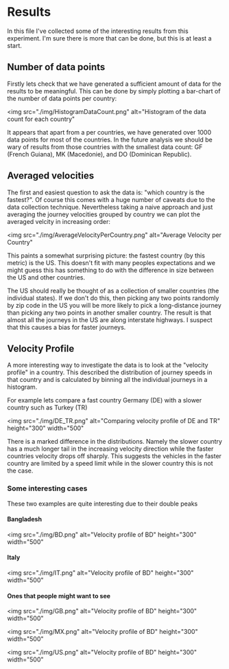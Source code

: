 Results 
=======

In this file I've collected some of the interesting results from this experiment. 
I'm sure there is more that can be done, but this is at least a start.

Number of data points
---------------------

Firstly lets check that we have generated a sufficient amount of data for the
results to be meaningful. This can be done by simply plotting a bar-chart of
the number of data points per country:

<img src="./img/HistogramDataCount.png" 
     alt="Histogram of the data count for each country" 
>
It appears that apart from a per countries, we have generated over 1000 data
points for most of the countries. In the future analysis we should be wary
of results from those countries with the smallest data count: GF (French Guiana),
MK (Macedonie), and DO (Dominican Republic). 

Averaged velocities
-------------------

The first and easiest question to ask the data is: "which country is the
fastest?". Of course this comes with a huge number of caveats due to the data
collection technique. Nevertheless taking a naive approach and just averaging
the journey velocities grouped by country we can plot the averaged velcity in
increasing order:

<img src="./img/AverageVelocityPerCountry.png" 
     alt="Average Velocity per Country" 
>
This paints a somewhat surprising picture: the fastest country (by this metric)
is the US. This doesn't fit with many peoples expectations and we might guess
this has something to do with the difference in size between the US and other
countries. 

The US should really be thought of as a collection of smaller countries (the 
individual states). If we don't do this, then picking any two points randomly
by zip code in the US you will be more likely to pick a long-distance journey
than picking any two points in another smaller country. The result is that 
almost all the journeys in the US are along interstate highways. I suspect 
that this causes a bias for faster journeys. 

Velocity Profile
----------------

A more interesting way to investigate the data is to look at the "velocity 
profile" in a country. This described the distribution of journey speeds in 
that country and is calculated by binning all the individual journeys in a 
histogram. 

For example lets compare a fast country Germany (DE) with a slower country such
as Turkey (TR)

<img src="./img/DE_TR.png" 
     alt="Comparing velocity profile of DE and TR" 
     height="300" width="500"
>

There is a marked difference in the distributions. Namely the slower country
has a much longer tail in the increasing velocity direction while the faster
countries velocity drops off sharply. This suggests the vehicles in the faster
country are limited by a speed limit while in the slower country this is not 
the case.

### Some interesting cases
These two examples are quite interesting due to their double peaks 

#### Bangladesh

<img src="./img/BD.png" 
     alt="Velocity profile of BD" 
     height="300" width="500"
>

#### Italy

<img src="./img/IT.png" 
     alt="Velocity profile of BD" 
     height="300" width="500"
>
#### Ones that people might want to see
<img src="./img/GB.png" 
     alt="Velocity profile of BD" 
     height="300" width="500"
>
<img src="./img/MX.png" 
     alt="Velocity profile of BD" 
     height="300" width="500"
>
<img src="./img/US.png" 
     alt="Velocity profile of BD" 
     height="300" width="500"
>






